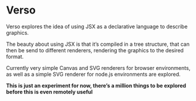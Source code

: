 # Verso

Verso explores the idea of using JSX as a declarative language to describe graphics.

The beauty about using JSX is that it’s compiled in a tree structure, that can then be send to different renderers, rendering the graphics to the desired format.

Currently very simple Canvas and SVG renderers for browser environments, as well as a simple SVG renderer for node.js environments are explored.

**This is just an experiment for now, there’s a million things to be explored before this is even remotely useful**
